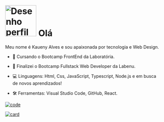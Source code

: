 


<h1 align="justify"> 
<img width="100" alt="Desenho perfil Kau " src="https://user-images.githubusercontent.com/63555634/88557975-4e92a700-d001-11ea-9a94-f8fdca4814d5.png"> 
 Olá
</h1>

<p align="justify"> Meu nome é Kaueny Alves e sou apaixonada por tecnologia e  Web Design.



- 📝 Cursando o Bootcamp FrontEnd da Laboratória.
 
- 📝 Finalizei o Bootcamp Fullstack Web Developer da Labenu.
 
- 💻 Linguagens: Html, Css, JavaScript, Typescript, Node.js e em busca de novos aprendizados!

- 🛠 Ferramentas: Visual Studio Code, GitHub, React. </p>


[![code](https://github-readme-stats.vercel.app/api/top-langs/?username=Kaueny-Alves&hide=html&layout=compact&theme=default)](https://github.com/Kaueny-Alves/)

[![card](https://github-readme-stats.vercel.app/api?username=Kaueny-Alves&theme=default)](https://github.com/Kaueny-Alves/)
<!--
**Kaueny-Alves/Kaueny-Alves** is a ✨ _special_ ✨ repository because its `README.md` (this file) appears on your GitHub profile.

